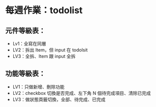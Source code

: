 # 每週作業：todolist

## 元件等級表：

-   Lv1：全寫在同層
-   LV2：拆出 Item，但 input 在 todolsit
-   LV3：全拆、Item 跟 input 全拆

## 功能等級表：

-   LV1：只做新增、刪除功能
-   LV2：checkbox 切換是否完成、左下角 N 個待完成項目、清除已完成
-   LV3：做狀態頁籤切換，全部、待完成、已完成
